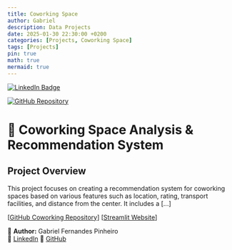 ```yaml
---
title: Coworking Space
author: Gabriel
description: Data Projects
date: 2025-01-30 22:30:00 +0200
categories: [Projects, Coworking Space]
tags: [Projects]
pin: true
math: true
mermaid: true
---
```

[![LinkedIn Badge](https://img.shields.io/badge/LinkedIn-Profile-informational?style=flat&logo=linkedin&logoColor=white&color=0D76A8)](https://www.linkedin.com/in/gabriel-fernandes-pinheiro/)

[![GitHub Repository](https://img.shields.io/badge/GitHub-100000?style=for-the-badge&logo=github&logoColor=white)](https://github.com/GabrielFersPin/Coworking.git)

# 🏢 Coworking Space Analysis & Recommendation System

## Project Overview

This project focuses on creating a recommendation system for coworking spaces based on various features such as location, rating, transport facilities, and distance from the center. It includes a [...]

[[GitHub Coworking Repository](https://github.com/GabrielFersPin/Coworking.git)]
[[Streamlit Website](https://gabrielferspin-coworking-app-kfmulc.streamlit.app/)]

📌 **Author:** Gabriel Fernandes Pinheiro  
🔗 [LinkedIn](https://www.linkedin.com/in/gabriel-fernandes-pinheiro) 
🔗 [GitHub](https://github.com/gabriel-pinheiro)
